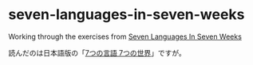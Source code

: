 # seven-languages-in-seven-weeks
Working through the exercises from [Seven Languages In Seven Weeks](https://pragprog.com/book/btlang/seven-languages-in-seven-weeks)

読んだのは日本語版の「[7つの言語 7つの世界](https://estore.ohmsha.co.jp/titles/978427406857P)」ですが。

